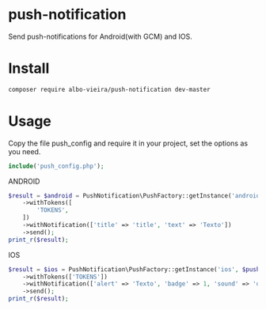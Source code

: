 # push-notification
Send push-notifications for Android(with GCM) and IOS.

# Install
```sh
composer require albo-vieira/push-notification dev-master 
```

# Usage

Copy the file push_config and require it in your project, set the options as you need.
```php
include('push_config.php');
```

ANDROID
```php
$result = $android = PushNotification\PushFactory::getInstance('android', $pushConfig)
    ->withTokens([
        'TOKENS',
    ])
    ->withNotification(['title' => 'title', 'text' => 'Texto'])
    ->send();
print_r($result);  
```


IOS
```php
$result = $ios = PushNotification\PushFactory::getInstance('ios', $pushConfig)
    ->withTokens(['TOKENS'])
    ->withNotification(['alert' => 'Texto', 'badge' => 1, 'sound' => 'default'])
    ->send();
print_r($result);
```
    
